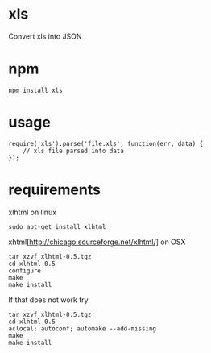 # xls

Convert xls into JSON

# npm

	npm install xls

# usage 

	require('xls').parse('file.xls', function(err, data) {
		// xls file parsed into data
	});

# requirements

xlhtml on linux

	sudo apt-get install xlhtml

xhtml[http://chicago.sourceforge.net/xlhtml/] on OSX

	tar xzvf xlhtml-0.5.tgz
	cd xlhtml-0.5
	configure
	make
	make install

If that does not work try

	tar xzvf xlhtml-0.5.tgz 
	cd xlhtml-0.5
	aclocal; autoconf; automake --add-missing
	make
	make install